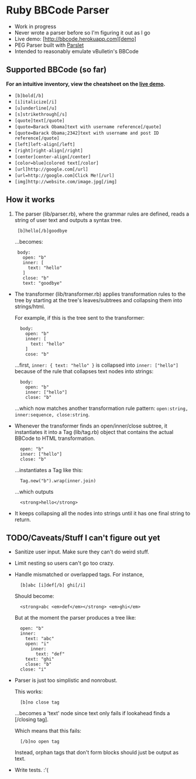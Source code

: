 # Ruby BBCode Parser

* Work in progress
* Never wrote a parser before so I'm figuring it out as I go
* Live demo: [http://bbcode.herokuapp.com][demo]
* PEG Parser built with [Parslet](http://kschiess.github.com/parslet/)
* Intended to reasonably emulate vBulletin's BBCode

[demo]: http://bbcode.herokuapp.com/


## Supported BBCode (so far)

**For an intuitive inventory, view the cheatsheet on the [live demo][demo].**

* `[b]bold[/b]`
* `[i]italicize[/i]`
* `[u]underline[/u]`
* `[s]strikethrough[/s]`
* `[quote]text[/quote]`
* `[quote=Barack Obama]text with username reference[/quote]`
* `[quote=Barack Obama;2342]text with username and post ID reference[/quote]`
* `[left]left-align[/left]`
* `[right]right-align[/right]`
* `[center]center-align[/center]`
* `[color=blue]colored text[/color]`
* `[url]http://google.com[/url]`
* `[url=http://google.com]Click Me![/url]`
* `[img]http://website.com/image.jpg[/img]`

## How it works

1. The parser (lib/parser.rb), where the grammar rules are defined, reads a string of user text and outputs a syntax tree.

        [b]hello[/b]goodbye
       
   …becomes:
   
        body:
          open: "b"
          inner: [
            text: "hello"
          ]
          close: "b"
          text: "goodbye"
         
* The transformer (lib/transformer.rb) applies transformation rules to the tree by starting at the tree's leaves/subtrees and collapsing them into strings/html.

    For example, if this is the tree sent to the transformer:
    
        body:
          open: "b"
          inner: [
            text: "hello"
          ]  
          cose: "b"
          
    …first, `inner: { text: "hello" }` is collapsed into `inner: ["hello"]` because of the rule that collapses text nodes into strings:
    
        body:
          open: "b"
          inner: ["hello"]
          close: "b"
          
    …which now matches another transformation rule pattern: `open:string, inner:sequence, close:string`.
    
* Whenever the transformer finds an open/inner/close subtree, it instantiates it into a Tag (lib/tag.rb) object that contains the actual BBCode to HTML transformation.

        open: "b"
        inner: ["hello"]
        close: "b"
        
    …instantiates a Tag like this:
    
        Tag.new("b").wrap(inner.join)
        
    …which outputs 
    
        <strong>hello</strong>
        
* It keeps collapsing all the nodes into strings until it has one final string to return.

## TODO/Caveats/Stuff I can't figure out yet

* Sanitize user input. Make sure they can't do weird stuff.
* Limit nesting so users can't go too crazy.
* Handle mismatched or overlapped tags. For instance, 

        [b]abc [i]def[/b] ghi[/i]
        
    Should become:
    
        <strong>abc <em>def</em></strong> <em>ghi</em>
        
    But at the moment the parser produces a tree like:
    
        open: "b"
        inner:
          text: "abc"
          open: "i"
            inner:
              text: "def"
          text: "ghi"
          close: "b"
        close: "i"

* Parser is just too simplistic and nonrobust.

    This works:
    
        [b]no close tag
        
    …becomes a 'text' node since text only fails if lookahead finds a [/closing tag].
    
    Which means that this fails:
    
        [/b]no open tag
        
    Instead, orphan tags that don't form blocks should just be output as text.
* Write tests. :'(
